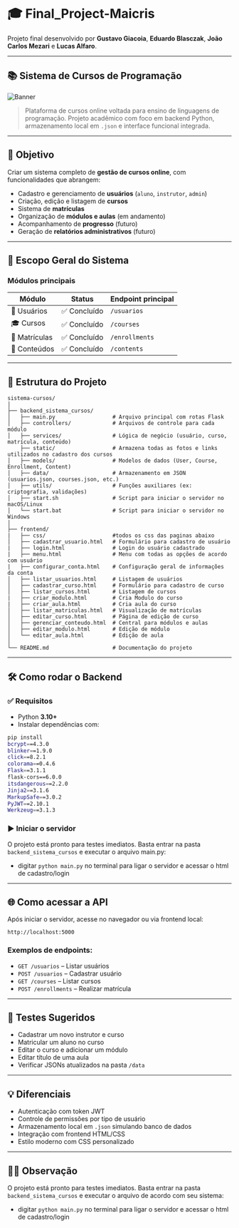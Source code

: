 # 🎓 Final_Project-Maicris

Projeto final desenvolvido por **Gustavo Giacoia**, **Eduardo Blasczak**, **João Carlos Mezari** e **Lucas Alfaro**.

---

## 📚 Sistema de Cursos de Programação

![Banner](https://media.giphy.com/media/dWesBcTLavkZuG35MI/giphy.gif)

> Plataforma de cursos online voltada para ensino de linguagens de programação. Projeto acadêmico com foco em backend Python, armazenamento local em `.json` e interface funcional integrada.

---

## 🎯 Objetivo

Criar um sistema completo de **gestão de cursos online**, com funcionalidades que abrangem:

- Cadastro e gerenciamento de **usuários** (`aluno`, `instrutor`, `admin`)
- Criação, edição e listagem de **cursos**
- Sistema de **matrículas**
- Organização de **módulos e aulas** (em andamento)
- Acompanhamento de **progresso** (futuro)
- Geração de **relatórios administrativos** (futuro)

---

## 🧠 Escopo Geral do Sistema

### **Módulos principais**

| Módulo       | Status       | Endpoint principal      |
|--------------|--------------|--------------------------|
| 👤 Usuários   | ✅ Concluído  | `/usuarios`              |
| 🎓 Cursos     | ✅ Concluído  | `/courses`               |
| 📑 Matrículas | ✅ Concluído  | `/enrollments`           |
| 📂 Conteúdos  | ✅ Concluído | `/contents`      |



---

## 📁 Estrutura do Projeto

```plaintext
sistema-cursos/
│
├── backend_sistema_cursos/
│   ├── main.py                  # Arquivo principal com rotas Flask
│   ├── controllers/             # Arquivos de controle para cada módulo
│   ├── services/                # Lógica de negócio (usuário, curso, matrícula, conteúdo)
    ├── static/                  # Armazena todas as fotos e links utilizados no cadastro dos cursos
│   ├── models/                  # Modelos de dados (User, Course, Enrollment, Content)
│   ├── data/                    # Armazenamento em JSON (usuarios.json, courses.json, etc.)
│   ├── utils/                   # Funções auxiliares (ex: criptografia, validações)
│   ├── start.sh                 # Script para iniciar o servidor no macOS/Linux
│   └── start.bat                # Script para iniciar o servidor no Windows
│
├── frontend/
|   ├── css/                     #todos os css das paginas abaixo
│   ├── cadastrar_usuario.html   # Formulário para cadastro de usuário
|   ├── login.html               # Login do usuário cadastrado
|   ├── menu.html                # Menu com todas as opções de acordo com usuário
|   ├── configurar_conta.html    # Configuração geral de informações da conta
│   ├── listar_usuarios.html     # Listagem de usuários
│   ├── cadastrar_curso.html     # Formulário para cadastro de curso
│   ├── listar_cursos.html       # Listagem de cursos
|   ├── criar_modulo.html        # Cria Modulo do curso
|   ├── criar_aula.html          # Cria aula do curso
│   ├── listar_matriculas.html   # Visualização de matrículas
│   ├── editar_curso.html        # Página de edição de curso
│   ├── gerenciar_conteudo.html  # Central para módulos e aulas
│   ├── editar_modulo.html       # Edição de módulo
│   └── editar_aula.html         # Edição de aula
│
└── README.md                    # Documentação do projeto
```

---

## 🛠 Como rodar o Backend

### ✅ Requisitos

- Python **3.10+**
- Instalar dependências com:

```bash
pip install 
bcrypt==4.3.0
blinker==1.9.0
click==8.2.1
colorama==0.4.6
Flask==3.1.1
flask-cors==6.0.0
itsdangerous==2.2.0
Jinja2==3.1.6
MarkupSafe==3.0.2
PyJWT==2.10.1
Werkzeug==3.1.3
```

### ▶️ Iniciar o servidor

O projeto está pronto para testes imediatos. Basta entrar na pasta `backend_sistema_cursos` e executar o arquivo main.py:

- digitar `python main.py` no terminal para ligar o servidor e acessar o html de cadastro/login

---

## 🌐 Como acessar a API

Após iniciar o servidor, acesse no navegador ou via frontend local:

```
http://localhost:5000
```

### Exemplos de endpoints:

- `GET /usuarios` – Listar usuários
- `POST /usuarios` – Cadastrar usuário
- `GET /courses` – Listar cursos
- `POST /enrollments` – Realizar matrícula

---

## 🧪 Testes Sugeridos

- Cadastrar um novo instrutor e curso
- Matricular um aluno no curso
- Editar o curso e adicionar um módulo
- Editar título de uma aula
- Verificar JSONs atualizados na pasta `/data`

---

## 💡 Diferenciais

- Autenticação com token JWT
- Controle de permissões por tipo de usuário
- Armazenamento local em `.json` simulando banco de dados
- Integração com frontend HTML/CSS
- Estilo moderno com CSS personalizado

---

## 👨‍🏫 Observação

O projeto está pronto para testes imediatos. Basta entrar na pasta `backend_sistema_cursos` e executar o arquivo de acordo com seu sistema:

- digitar `python main.py` no terminal para ligar o servidor e acessar o html de cadastro/login